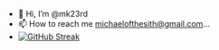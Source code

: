 - 👋 Hi, I’m @mk23rd
- 📫 How to reach me michaelofthesith@gmail.com...
- [![GitHub Streak](https://streak-stats.demolab.com/?user=@mk23rd)](https://git.io/streak-stats)
<!---
mk23rd/mk23rd is a ✨ special ✨ repository because its `README.md` (this file) appears on your GitHub profile.
You can click the Preview link to take a look at your changes.
--->

